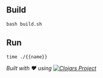 ## Build

```
bash build.sh
```

## Run

```
time ./{{name}}
```

*Built with :heart: using [![Clojars Project](https://img.shields.io/clojars/v/cli/lein-template.svg)](https://clojars.org/cli/lein-template)*
